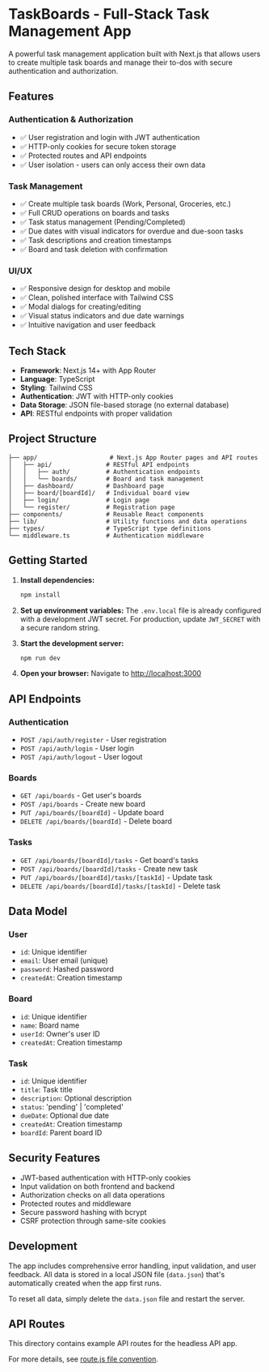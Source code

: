 # TaskBoards - Full-Stack Task Management App

A powerful task management application built with Next.js that allows users to create multiple task boards and manage their to-dos with secure authentication and authorization.

## Features

### Authentication & Authorization

- ✅ User registration and login with JWT authentication
- ✅ HTTP-only cookies for secure token storage
- ✅ Protected routes and API endpoints
- ✅ User isolation - users can only access their own data

### Task Management

- ✅ Create multiple task boards (Work, Personal, Groceries, etc.)
- ✅ Full CRUD operations on boards and tasks
- ✅ Task status management (Pending/Completed)
- ✅ Due dates with visual indicators for overdue and due-soon tasks
- ✅ Task descriptions and creation timestamps
- ✅ Board and task deletion with confirmation

### UI/UX

- ✅ Responsive design for desktop and mobile
- ✅ Clean, polished interface with Tailwind CSS
- ✅ Modal dialogs for creating/editing
- ✅ Visual status indicators and due date warnings
- ✅ Intuitive navigation and user feedback

## Tech Stack

- **Framework**: Next.js 14+ with App Router
- **Language**: TypeScript
- **Styling**: Tailwind CSS
- **Authentication**: JWT with HTTP-only cookies
- **Data Storage**: JSON file-based storage (no external database)
- **API**: RESTful endpoints with proper validation

## Project Structure

```
├── app/                    # Next.js App Router pages and API routes
│   ├── api/               # RESTful API endpoints
│   │   ├── auth/          # Authentication endpoints
│   │   └── boards/        # Board and task management
│   ├── dashboard/         # Dashboard page
│   ├── board/[boardId]/   # Individual board view
│   ├── login/             # Login page
│   └── register/          # Registration page
├── components/            # Reusable React components
├── lib/                   # Utility functions and data operations
├── types/                 # TypeScript type definitions
└── middleware.ts          # Authentication middleware
```

## Getting Started

1. **Install dependencies:**

   ```bash
   npm install
   ```

2. **Set up environment variables:**
   The `.env.local` file is already configured with a development JWT secret.
   For production, update `JWT_SECRET` with a secure random string.

3. **Start the development server:**

   ```bash
   npm run dev
   ```

4. **Open your browser:**
   Navigate to [http://localhost:3000](http://localhost:3000)

## API Endpoints

### Authentication

- `POST /api/auth/register` - User registration
- `POST /api/auth/login` - User login
- `POST /api/auth/logout` - User logout

### Boards

- `GET /api/boards` - Get user's boards
- `POST /api/boards` - Create new board
- `PUT /api/boards/[boardId]` - Update board
- `DELETE /api/boards/[boardId]` - Delete board

### Tasks

- `GET /api/boards/[boardId]/tasks` - Get board's tasks
- `POST /api/boards/[boardId]/tasks` - Create new task
- `PUT /api/boards/[boardId]/tasks/[taskId]` - Update task
- `DELETE /api/boards/[boardId]/tasks/[taskId]` - Delete task

## Data Model

### User

- `id`: Unique identifier
- `email`: User email (unique)
- `password`: Hashed password
- `createdAt`: Creation timestamp

### Board

- `id`: Unique identifier
- `name`: Board name
- `userId`: Owner's user ID
- `createdAt`: Creation timestamp

### Task

- `id`: Unique identifier
- `title`: Task title
- `description`: Optional description
- `status`: 'pending' | 'completed'
- `dueDate`: Optional due date
- `createdAt`: Creation timestamp
- `boardId`: Parent board ID

## Security Features

- JWT-based authentication with HTTP-only cookies
- Input validation on both frontend and backend
- Authorization checks on all data operations
- Protected routes and middleware
- Secure password hashing with bcrypt
- CSRF protection through same-site cookies

## Development

The app includes comprehensive error handling, input validation, and user feedback. All data is stored in a local JSON file (`data.json`) that's automatically created when the app first runs.

To reset all data, simply delete the `data.json` file and restart the server.

## API Routes

This directory contains example API routes for the headless API app.

For more details, see [route.js file convention](https://nextjs.org/docs/app/api-reference/file-conventions/route).
